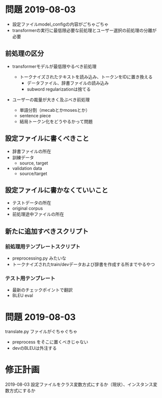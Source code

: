 # 問題 2019-08-03

- 設定ファイルmodel_configの内容がごちゃごちゃ
- transformerの実行に最低限必要な前処理とユーザー選択の前処理の分離が必要

## 前処理の区分

- transformerモデルが最低限やるべき前処理
    - トークナイズされたテキストを読み込み、トークンをIDに置き換える
        - データファイル、辞書ファイルの読み込み
        - subword regularizationは捨てる

- ユーザーの裁量が大きく及ぶべき前処理
    - 単語分割（mecabとかmosesとか）
    - sentence piece
    - 結局トークン化をどうやるかって問題

## 設定ファイルに書くべきこと

- 辞書ファイルの所在
- 訓練データ
    - source, target
- validation data
    - source/target

## 設定ファイルに書かなくていいこと

- テストデータの所在
- original corpus
- 前処理途中ファイルの所在

## 新たに追加すべきスクリプト

### 前処理用テンプレートスクリプト

- preprocessing.py みたいな
- トークナイズされたtrain/devデータおよび辞書を作成する所までやるやつ

### テスト用テンプレート

- 最新のチェックポイントで翻訳
- BLEU eval


# 問題 2019-08-03

translate.py ファイルがぐちゃぐちゃ

- preprocess をそこに置くべきじゃない
- devのBLEUは外注する



# 修正計画

2019-08-03
設定ファイルをクラス変数方式にするか（現状）、インスタンス変数方式にするか

